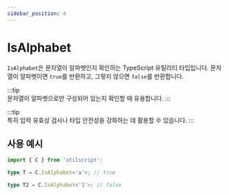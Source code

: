 ```yaml
---
sidebar_position: 4
---
```


# IsAlphabet

`IsAlphabet`은 문자열이 알파벳인지 확인하는 TypeScript 유틸리티 타입입니다. 문자열이 알파벳이면 `true`를 반환하고, 그렇지 않으면 `false`를 반환합니다.

:::tip  
문자열이 알파벳으로만 구성되어 있는지 확인할 때 유용합니다.
:::

:::tip  
특히 입력 유효성 검사나 타입 안전성을 강화하는 데 활용할 수 있습니다.
:::

## 사용 예시

```ts
import { C } from 'utilscript';

type T = C.IsAlphabet<'a'>; // true

type T2 = C.IsAlphabet<'1'>; // false
```
